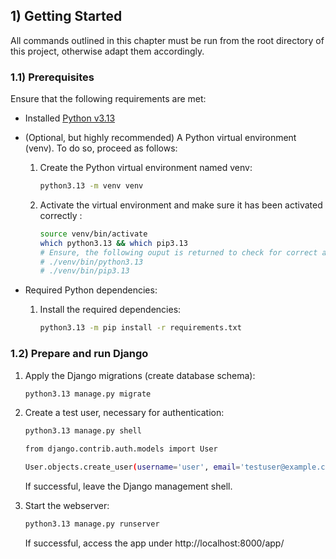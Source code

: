 ## 1) Getting Started
All commands outlined in this chapter must be run from the root directory of this project, otherwise adapt them accordingly.

### 1.1) Prerequisites
Ensure that the following requirements are met:
- Installed [Python v3.13](https://www.python.org/downloads/release/python-3130)

- (Optional, but highly recommended) A Python virtual environment (venv). To do so, proceed as follows:
    1. Create the Python virtual environment named venv:
        ```bash
        python3.13 -m venv venv
        ```
    2. Activate the virtual environment and make sure it has been activated correctly :
        ```bash
        source venv/bin/activate
        which python3.13 && which pip3.13
        # Ensure, the following ouput is returned to check for correct activation:
        # ./venv/bin/python3.13
        # ./venv/bin/pip3.13
        ```
- Required Python dependencies:
    1. Install the required dependencies:
        ```bash
        python3.13 -m pip install -r requirements.txt
        ```


### 1.2) Prepare and run Django
1. Apply the Django migrations (create database schema):
    ```bash
    python3.13 manage.py migrate
    ```
2. Create a test user, necessary for authentication:
    ```bash
    python3.13 manage.py shell

    from django.contrib.auth.models import User

    User.objects.create_user(username='user', email='testuser@example.com', password='user')
    ```
    If successful, leave the Django management shell.

3. Start the webserver:
    ```bash
    python3.13 manage.py runserver
    ```
    If successful, access the app under http://localhost:8000/app/